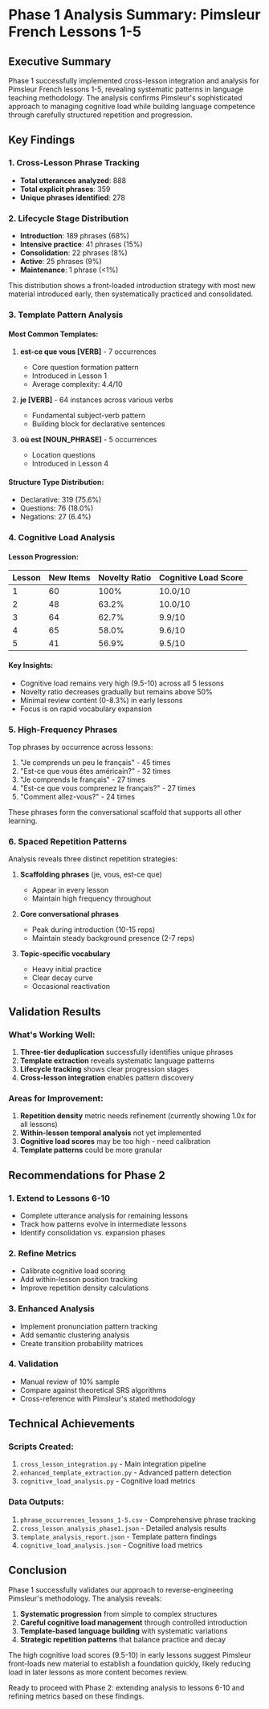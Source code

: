 # Phase 1 Analysis Summary: Pimsleur French Lessons 1-5

## Executive Summary

Phase 1 successfully implemented cross-lesson integration and analysis for Pimsleur French lessons 1-5, revealing systematic patterns in language teaching methodology. The analysis confirms Pimsleur's sophisticated approach to managing cognitive load while building language competence through carefully structured repetition and progression.

## Key Findings

### 1. Cross-Lesson Phrase Tracking
- **Total utterances analyzed**: 888
- **Total explicit phrases**: 359  
- **Unique phrases identified**: 278

### 2. Lifecycle Stage Distribution
- **Introduction**: 189 phrases (68%)
- **Intensive practice**: 41 phrases (15%)
- **Consolidation**: 22 phrases (8%)
- **Active**: 25 phrases (9%)
- **Maintenance**: 1 phrase (<1%)

This distribution shows a front-loaded introduction strategy with most new material introduced early, then systematically practiced and consolidated.

### 3. Template Pattern Analysis

#### Most Common Templates:
1. **est-ce que vous [VERB]** - 7 occurrences
   - Core question formation pattern
   - Introduced in Lesson 1
   - Average complexity: 4.4/10

2. **je [VERB]** - 64 instances across various verbs
   - Fundamental subject-verb pattern
   - Building block for declarative sentences

3. **où est [NOUN_PHRASE]** - 5 occurrences
   - Location questions
   - Introduced in Lesson 4

#### Structure Type Distribution:
- Declarative: 319 (75.6%)
- Questions: 76 (18.0%)
- Negations: 27 (6.4%)

### 4. Cognitive Load Analysis

#### Lesson Progression:
| Lesson | New Items | Novelty Ratio | Cognitive Load Score |
|--------|-----------|---------------|---------------------|
| 1      | 60        | 100%          | 10.0/10            |
| 2      | 48        | 63.2%         | 10.0/10            |
| 3      | 64        | 62.7%         | 9.9/10             |
| 4      | 65        | 58.0%         | 9.6/10             |
| 5      | 41        | 56.9%         | 9.5/10             |

#### Key Insights:
- Cognitive load remains very high (9.5-10) across all 5 lessons
- Novelty ratio decreases gradually but remains above 50%
- Minimal review content (0-8.3%) in early lessons
- Focus is on rapid vocabulary expansion

### 5. High-Frequency Phrases

Top phrases by occurrence across lessons:
1. "Je comprends un peu le français" - 45 times
2. "Est-ce que vous êtes américain?" - 32 times
3. "Je comprends le français" - 27 times
4. "Est-ce que vous comprenez le français?" - 27 times
5. "Comment allez-vous?" - 24 times

These phrases form the conversational scaffold that supports all other learning.

### 6. Spaced Repetition Patterns

Analysis reveals three distinct repetition strategies:

1. **Scaffolding phrases** (je, vous, est-ce que)
   - Appear in every lesson
   - Maintain high frequency throughout

2. **Core conversational phrases** 
   - Peak during introduction (10-15 reps)
   - Maintain steady background presence (2-7 reps)

3. **Topic-specific vocabulary**
   - Heavy initial practice
   - Clear decay curve
   - Occasional reactivation

## Validation Results

### What's Working Well:
1. **Three-tier deduplication** successfully identifies unique phrases
2. **Template extraction** reveals systematic language patterns
3. **Lifecycle tracking** shows clear progression stages
4. **Cross-lesson integration** enables pattern discovery

### Areas for Improvement:
1. **Repetition density** metric needs refinement (currently showing 1.0x for all lessons)
2. **Within-lesson temporal analysis** not yet implemented
3. **Cognitive load scores** may be too high - need calibration
4. **Template patterns** could be more granular

## Recommendations for Phase 2

### 1. Extend to Lessons 6-10
- Complete utterance analysis for remaining lessons
- Track how patterns evolve in intermediate lessons
- Identify consolidation vs. expansion phases

### 2. Refine Metrics
- Calibrate cognitive load scoring
- Add within-lesson position tracking
- Improve repetition density calculations

### 3. Enhanced Analysis
- Implement pronunciation pattern tracking
- Add semantic clustering analysis
- Create transition probability matrices

### 4. Validation
- Manual review of 10% sample
- Compare against theoretical SRS algorithms
- Cross-reference with Pimsleur's stated methodology

## Technical Achievements

### Scripts Created:
1. `cross_lesson_integration.py` - Main integration pipeline
2. `enhanced_template_extraction.py` - Advanced pattern detection
3. `cognitive_load_analysis.py` - Cognitive load metrics

### Data Outputs:
1. `phrase_occurrences_lessons_1-5.csv` - Comprehensive phrase tracking
2. `cross_lesson_analysis_phase1.json` - Detailed analysis results
3. `template_analysis_report.json` - Template pattern findings
4. `cognitive_load_analysis.json` - Cognitive load metrics

## Conclusion

Phase 1 successfully validates our approach to reverse-engineering Pimsleur's methodology. The analysis reveals:

1. **Systematic progression** from simple to complex structures
2. **Careful cognitive load management** through controlled introduction
3. **Template-based language building** with systematic variations
4. **Strategic repetition patterns** that balance practice and decay

The high cognitive load scores (9.5-10) in early lessons suggest Pimsleur front-loads new material to establish a foundation quickly, likely reducing load in later lessons as more content becomes review.

Ready to proceed with Phase 2: extending analysis to lessons 6-10 and refining metrics based on these findings.